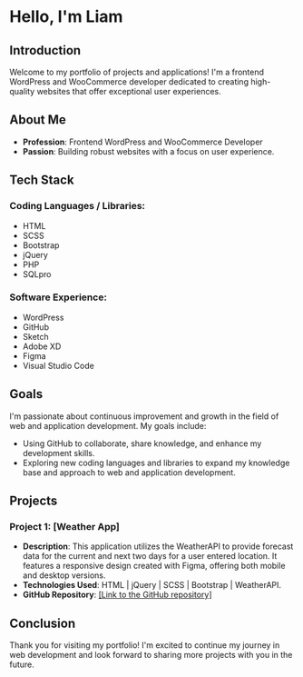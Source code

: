 # Hello, I'm Liam

## Introduction

Welcome to my portfolio of projects and applications! I'm a frontend WordPress and WooCommerce developer dedicated to creating high-quality websites that offer exceptional user experiences. 

## About Me

- **Profession**: Frontend WordPress and WooCommerce Developer
- **Passion**: Building robust websites with a focus on user experience.

## Tech Stack

### Coding Languages / Libraries:
- HTML
- SCSS
- Bootstrap
- jQuery
- PHP
- SQLpro

### Software Experience:
- WordPress
- GitHub
- Sketch
- Adobe XD
- Figma
- Visual Studio Code

## Goals

I'm passionate about continuous improvement and growth in the field of web and application development. My goals include:

- Using GitHub to collaborate, share knowledge, and enhance my development skills.
- Exploring new coding languages and libraries to expand my knowledge base and approach to web and application development.

## Projects

### Project 1: [Weather App]
- **Description**: This application utilizes the WeatherAPI to provide forecast data for the current and next two days for a user entered location. It features a responsive design created with Figma, offering both mobile and desktop versions.
- **Technologies Used**: HTML | jQuery | SCSS | Bootstrap | WeatherAPI.
- **GitHub Repository**: [[Link to the GitHub repository]](https://github.com/liam-allman-99/weather-app)

## Conclusion

Thank you for visiting my portfolio! I'm excited to continue my journey in web development and look forward to sharing more projects with you in the future.
